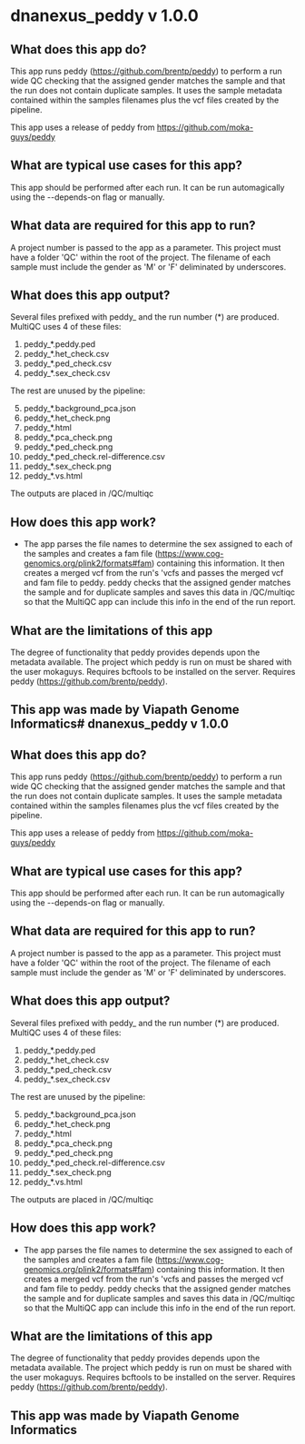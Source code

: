 # dnanexus_peddy v 1.0.0

## What does this app do?
This app runs peddy (https://github.com/brentp/peddy) to perform a run wide QC checking that the assigned gender matches the sample and that the run does not contain duplicate samples. It uses the sample metadata contained within the samples filenames plus the vcf files created by the pipeline.  

This app uses a release of peddy from https://github.com/moka-guys/peddy

## What are typical use cases for this app?
This app should be performed after each run. It can be run automagically using the --depends-on flag or manually.

## What data are required for this app to run?
A project number is passed to the app as a parameter.
This project must have a folder 'QC' within the root of the project.
The filename of each sample must include the gender as 'M' or 'F' deliminated by underscores.

## What does this app output?
Several files prefixed with peddy_ and the run number (*) are produced. MultiQC uses 4 of these files:
1. peddy_*.peddy.ped
2. peddy_*.het_check.csv
3. peddy_*.ped_check.csv
4. peddy_*.sex_check.csv

The rest are unused by the pipeline:

5. peddy_*.background_pca.json
6. peddy_*.het_check.png
7. peddy_*.html
8. peddy_*.pca_check.png
9. peddy_*.ped_check.png
10. peddy_*.ped_check.rel-difference.csv
11. peddy_*.sex_check.png
12. peddy_*.vs.html

The outputs are placed in /QC/multiqc

## How does this app work?
* The app parses the file names to determine the sex assigned to each of the samples and creates a fam file (https://www.cog-genomics.org/plink2/formats#fam) containing this information.  It then creates a merged vcf from the run's 'vcfs and passes the merged vcf and fam file to peddy.  peddy checks that the assigned gender matches the sample and for duplicate samples and saves this data in /QC/multiqc so that the MultiQC app can include this info in the end of the run report.

## What are the limitations of this app
The degree of functionality that peddy provides depends upon the metadata available. 
The project which peddy is run on must be shared with the user mokaguys.
Requires bcftools to be installed on the server.
Requires peddy (https://github.com/brentp/peddy).

## This app was made by Viapath Genome Informatics# dnanexus_peddy v 1.0.0

## What does this app do?
This app runs peddy (https://github.com/brentp/peddy) to perform a run wide QC checking that the assigned gender matches the sample and that the run does not contain duplicate samples. It uses the sample metadata contained within the samples filenames plus the vcf files created by the pipeline.  

This app uses a release of peddy from https://github.com/moka-guys/peddy

## What are typical use cases for this app?
This app should be performed after each run. It can be run automagically using the --depends-on flag or manually.

## What data are required for this app to run?
A project number is passed to the app as a parameter.
This project must have a folder 'QC' within the root of the project.
The filename of each sample must include the gender as 'M' or 'F' deliminated by underscores.

## What does this app output?
Several files prefixed with peddy_ and the run number (*) are produced. MultiQC uses 4 of these files:
1. peddy_*.peddy.ped
2. peddy_*.het_check.csv
3. peddy_*.ped_check.csv
4. peddy_*.sex_check.csv

The rest are unused by the pipeline:

5. peddy_*.background_pca.json
6. peddy_*.het_check.png
7. peddy_*.html
8. peddy_*.pca_check.png
9. peddy_*.ped_check.png
10. peddy_*.ped_check.rel-difference.csv
11. peddy_*.sex_check.png
12. peddy_*.vs.html

The outputs are placed in /QC/multiqc

## How does this app work?
* The app parses the file names to determine the sex assigned to each of the samples and creates a fam file (https://www.cog-genomics.org/plink2/formats#fam) containing this information.  It then creates a merged vcf from the run's 'vcfs and passes the merged vcf and fam file to peddy.  peddy checks that the assigned gender matches the sample and for duplicate samples and saves this data in /QC/multiqc so that the MultiQC app can include this info in the end of the run report.

## What are the limitations of this app
The degree of functionality that peddy provides depends upon the metadata available. 
The project which peddy is run on must be shared with the user mokaguys.
Requires bcftools to be installed on the server.
Requires peddy (https://github.com/brentp/peddy).

## This app was made by Viapath Genome Informatics
